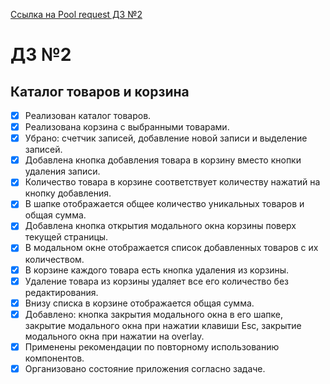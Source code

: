[Ссылка на Pool request ДЗ №2](https://github.com/ylabio/react-webinar-3/pull/143)

# ДЗ №2
## Каталог товаров и корзина  


- [x] Реализован каталог товаров.
- [x] Реализована корзина с выбранными товарами.
- [x] Убрано: счетчик записей, добавление новой записи и выделение записей.
- [x] Добавлена кнопка добавления товара в корзину вместо кнопки удаления записи.
- [x] Количество товара в корзине соответствует количеству нажатий на кнопку добавления.
- [x] В шапке отображается общее количество уникальных товаров и общая сумма.
- [x] Добавлена кнопка открытия модального окна корзины поверх текущей страницы.
- [x] В модальном окне отображается список добавленных товаров с их количеством.
- [x] В корзине каждого товара есть кнопка удаления из корзины.
- [x] Удаление товара из корзины удаляет все его количество без редактирования.
- [x] Внизу списка в корзине отображается общая сумма.
- [x] Добавлено: кнопка закрытия модального окна в его шапке, закрытие модального окна при нажатии клавиши Esc, закрытие модального окна при нажатии на overlay.
- [x] Применены рекомендации по повторному использованию компонентов.
- [x] Организовано состояние приложения согласно задаче.
